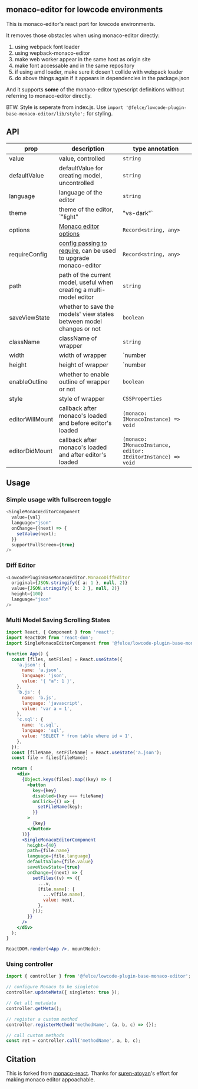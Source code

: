 ## monaco-editor for lowcode environments

This is monaco-editor's react port for lowcode environments.

It removes those obstacles when using monaco-editor directly:

1. using webpack font loader
2. using wepback-monaco-editor
3. make web worker appear in the same host as origin site
4. make font accessable and in the same repository
5. if using amd loader, make sure it dosen't collide with webpack loader
6. do above things again if it appears in dependencies in the package.json

And it supports **some** of the monaco-editor typescript definitions without referring to monaco-editor directly.

BTW. Style is seperate from index.js. Use `import '@felce/lowcode-plugin-base-monaco-editor/lib/style';` for styling.

## API

| prop | description | type annotation |
| --------------- |------------------------- | ---------------- |
| value           | value, controlled                                                                                                             | `string`                                                     |
| defaultValue    | defaultValue for creating model, uncontrolled                                                                                 | `string`                                                     |
| language        | language of the editor                                                                                                        | `string`                                                     |
| theme           | theme of the editor, `"light"                                                                                                 | "vs-dark"`                                                   | `string` |
| options         | [Monaco editor options](https://microsoft.github.io/monaco-editor/)                                                           | `Record<string, any>`                                        |
| requireConfig   | [config passing to require](https://github.com/suren-atoyan/monaco-react#loader-config), can be used to upgrade monaco-editor | `Record<string, any>`                                        |
| path            | path of the current model, useful when creating a multi-model editor                                                          | `string`                                                     |
| saveViewState   | whether to save the models' view states between model changes or not                                                          | `boolean`                                                    |
| className       | className of wrapper                                                                                                          | `string`                                                     |
| width           | width of wrapper                                                                                                              | `number                                                      | string`  |
| height          | height of wrapper                                                                                                             | `number                                                      | string`  |
| enableOutline   | whether to enable outline of wrapper or not                                                                                   | `boolean`                                                    |
| style           | style of wrapper                                                                                                              | `CSSProperties`                                              |
| editorWillMount | callback after monaco's loaded and before editor's loaded                                                                     | `(monaco: IMonacoInstance) => void`                          |
| editorDidMount  | callback after monaco's loaded and after editor's loaded                                                                      | `(monaco: IMonacoInstance, editor: IEditorInstance) => void` |

## Usage

### Simple usage with fullscreen toggle

```typescript
<SingleMonacoEditorComponent
  value={val}
  language="json"
  onChange={(next) => {
    setValue(next);
  }}
  supportFullScreen={true}
/>
```

### Diff Editor

```typescript
<LowcodePluginBaseMonacoEditor.MonacoDiffEditor
  original={JSON.stringify({ a: 1 }, null, 2)}
  value={JSON.stringify({ b: 2 }, null, 2)}
  height={100}
  language="json"
/>
```

### Multi Model Saving Scrolling States

```jsx
import React, { Component } from 'react';
import ReactDOM from 'react-dom';
import SingleMonacoEditorComponent from '@felce/lowcode-plugin-base-monaco-editor';

function App() {
  const [files, setFiles] = React.useState({
    'a.json': {
      name: 'a.json',
      language: 'json',
      value: '{ "a": 1 }',
    },
    'b.js': {
      name: 'b.js',
      language: 'javascript',
      value: 'var a = 1',
    },
    'c.sql': {
      name: 'c.sql',
      language: 'sql',
      value: 'SELECT * from table where id = 1',
    },
  });
  const [fileName, setFileName] = React.useState('a.json');
  const file = files[fileName];

  return (
    <div>
      {Object.keys(files).map((key) => (
        <button
          key={key}
          disabled={key === fileName}
          onClick={() => {
            setFileName(key);
          }}
        >
          {key}
        </button>
      ))}
      <SingleMonacoEditorComponent
        height={40}
        path={file.name}
        language={file.language}
        defaultValue={file.value}
        saveViewState={true}
        onChange={(next) => {
          setFiles((v) => ({
            ...v,
            [file.name]: {
              ...v[file.name],
              value: next,
            },
          }));
        }}
      />
    </div>
  );
}

ReactDOM.render(<App />, mountNode);
```

### Using controller

```ts
import { controller } from '@felce/lowcode-plugin-base-monaco-editor';

// configure Monaco to be singleton
controller.updateMeta({ singleton: true });

// Get all metadata
controller.getMeta();

// register a custom method
controller.registerMethod('methodName', (a, b, c) => {});

// call custom methods
const ret = controller.call('methodName', a, b, c);
```

## Citation

This is forked from [monaco-react](https://github.com/suren-atoyan/monaco-react). Thanks for [suren-atoyan](https://github.com/suren-atoyan)'s effort for making monaco editor appoachable.
